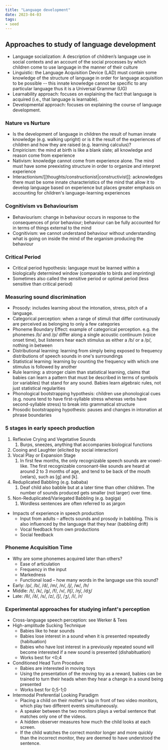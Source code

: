 ```yaml
---
title: "Language development"
date: 2023-04-03
tags:
- seed
---
```


## Approaches to study of language development
- Language socialization: A description of children’s language use in social contexts and an account of the social processes by which children come to use language in the manner of their culture
- Linguistic: the Language Acquisition Device (LAD) must contain some knowledge of the structure of language in order for language acquisition to be possible -- this innate knowledge cannot be specific to any particular language thus it is a Universal Grammar (UG)
- Learnability approach: focuses on explaining the fact that language is acquired (i.e., that language is learnable).
- Developmental approach: focuses on explaining the course of language development.

### Nature vs Nurture
- Is the development of language in children the result of human innate knowledge (e.g. walking upright) or is it the result of the experiences of children and how they are raised (e.g. learning calculus)?
- Empiricism: the mind at birth is like a blank slate; all knowledge and reason come from experience
- Nativism: knowledge cannot come from experience alone. The mind must have some preexisting structure in order to organize and interpret experience 
- Interactionism/[[thoughts/constructionist|constructivist]]: acknowledges there must be some innate characteristics of the mind that allow it to develop language based on experience but places greater emphasis on accounting for children's language-learning experiences

### Cognitivism vs Behaviourism
- Behaviourism: change in behaviour occurs in response to the consequences of prior behaviour; behaviour can be fully accounted for in terms of things external to the mind
- Cognitivism: we cannot understand behaviour without understanding what is going on inside the mind of the organism producing the behaviour

### Critical Period
- Critical period hypothesis: language must be learned within a biologically determined window (comparable to birds and imprinting)
- Sometimes also called the sensitive period or optimal period (less sensitive than critical period)

### Measuring sound discrimination
- Prosody: includes learning about the intonation, stress, pitch of a language.
- Categorical perception: when a range of stimuli that differ continuously are perceived as belonging to only a few categories 
- Phoneme Boundary Effect: example of categorical perception. e.g. the phonemes /b/ and /p/ differ along a single acoustic continuum (voice onset time), but listeners hear each stimulus as either a /b/ or a /p/, nothing in between
- Distributional learning: learning from simply being exposed to frequency distributions of speech sounds in one's surroundings
- Statistical learning: learning by counting the frequency with which one stimulus is followed by another
- Rule learning: a stronger claim than statistical learning, claims that babies can learn a pattern that must be described in terms of symbols (or variables) that stand for any sound. Babies learn algebraic rules, not just statistical regularities
- Phonological bootstrapping hypothesis: children use phonological cues (e.g. nouns tend to have first-syllable stress whereas verbs have second-syllable stress) to break into grammatical structure 
- Prosodic bootstrapping hypothesis: pauses and changes in intonation at phrase boundaries

### 5 stages in early speech production
1. Reflexive Crying and Vegetative Sounds
	1. Burps, sneezes, anything that accompanies biological functions
2. Cooing and Laughter (elicited by social interaction)
3. Vocal Play or Expansion Stage
	1. In first few months, the only recognizable speech sounds are vowel-like. The first recognizable consonant-like sounds are heard at around 2 to 3 months of age, and tend to be back of the mouth (velars), such as [g] and [k].
4. Reduplicated Babbling (e.g. bababa)
	1. Deaf child also babble but at a later time than other children. The number of sounds produced gets smaller (not larger) over time.
5. Non-Reduplicated/Variegated Babbling (e.g. bagiga)
	1. Wordless sentences are often referred to as jargon
- Impacts of experience in speech production
	- Input from adults – affects sounds and prosody in babbling. This is also influenced by the language that they hear (babbling drift)
	- Vocal feedback from own productions  
	- Social feedback

### Phoneme Acquisition Time
- Why are some phonemes acquired later than others?  
	- Ease of articulation  
	- Frequency in the input  
	- Markedness  
	- Functional load – how many words in the language use this sound?
- Early: /p/, /b/, /d/, /m/, /n/, /j/, /w/, /h/
- Middle: /t/, /k/, /g/, /f/, /v/, /tʃ/, /ŋ/, /dʒ/
- Late: /θ/, /ð/, /s/, /z/, /ʃ/, /ʒ/, /l/, /r/

### Experimental approaches for studying infant's perception
- Cross-language speech perception: see Werker & Tees
- High-amplitude Sucking Technique
	- Babies like to hear sounds
	- Babies lose interest in a sound when it is presented repeatedly (habituation)
	- Babies who have lost interest in a previously repeated sound will become interested if a new sound is presented (dishabituation)
	- Works best for <0;4
- Conditioned Head Turn Procedure
	- Babies are interested in moving toys
	- Using the presentation of the moving toy as a reward, babies can be trained to turn their heads when they hear a change in a sound being presented
	- Works best for 0;5-1;0
- Intermodal Preferential Looking Paradigm
	- Placing a child on their mother's lap in front of two video monitors, which play two different events simultaneously.
	- A speaker between the two monitors plays a verbal sentence that matches only one of the videos.
	- A hidden observer measures how much the child looks at each screen.
	- If the child watches the correct monitor longer and more quickly than the incorrect monitor, they are deemed to have understood the sentence.